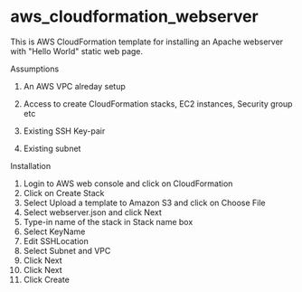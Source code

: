 # aws_cloudformation_webserver

This is AWS CloudFormation template for installing an Apache webserver with "Hello World" static web page.

Assumptions
1. An AWS VPC alreday setup

2. Access to create CloudFormation stacks, EC2 instances, Security group etc
3. Existing SSH Key-pair
4. Existing subnet

Installation

1) Login to AWS web console and click on CloudFormation
2) Click on Create Stack
3) Select Upload a template to Amazon S3 and click on Choose File
4) Select webserver.json and click Next
5) Type-in name of the stack in Stack name box
6) Select KeyName
7) Edit SSHLocation
8) Select Subnet and VPC
9) Click Next
10) Click Next
11) Click Create
